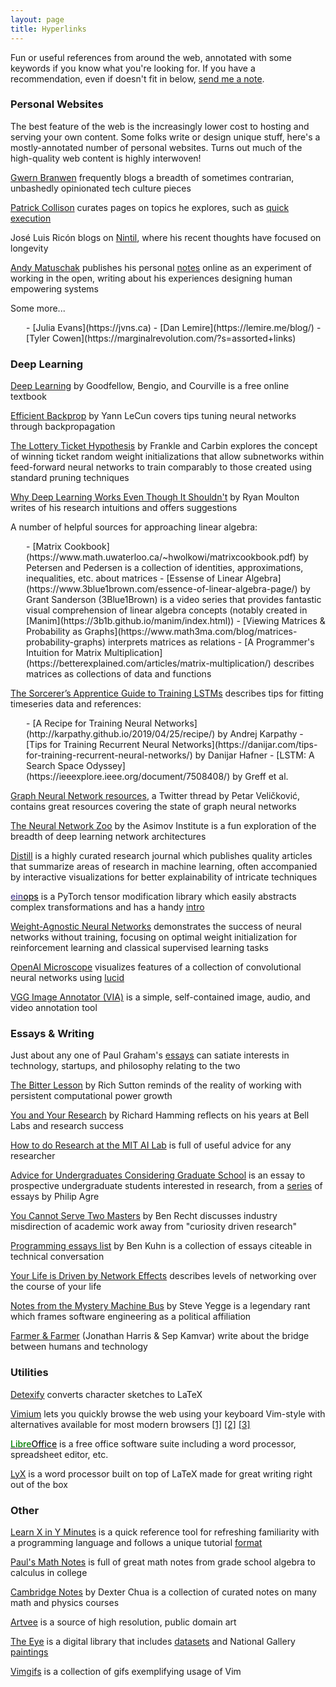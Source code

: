 ```yaml
---
layout: page
title: Hyperlinks
---
```


Fun or useful references from around the web, annotated with some keywords if you know what you're looking for. If you have a recommendation, even if doesn't fit in below, [send me a note](mailto:pmg@duck.com).  


<a name="personal"></a>
### Personal Websites  
The best feature of the web is the increasingly lower cost to hosting and serving your own content. Some folks write or design unique stuff, here's a mostly-annotated number of personal websites. Turns out much of the high-quality web content is highly interwoven!  

[Gwern Branwen](https://www.gwern.net) frequently blogs a breadth of sometimes contrarian, unbashedly opinionated tech culture pieces  

[Patrick Collison](https://patrickcollison.com/about) curates pages on topics he explores, such as [quick execution](https://patrickcollison.com/fast)  

José Luis Ricón blogs on [Nintil](https://nintil.com), where his recent thoughts have focused on longevity  

[Andy Matuschak](https://andymatuschak.org) publishes his personal [notes](https://notes.andymatuschak.org/About_these_notes) online as an experiment of working in the open, writing about his experiences designing human empowering systems  

Some more...
<div style="margin-left: 25px;" markdown=1>
- [Julia Evans](https://jvns.ca)
- [Dan Lemire](https://lemire.me/blog/)
- [Tyler Cowen](https://marginalrevolution.com/?s=assorted+links)
</div>


<a name="dl"></a>
### Deep Learning  
[Deep Learning](http://www.deeplearningbook.org/) by Goodfellow, Bengio, and Courville is a free online textbook  

[Efficient Backprop](http://yann.lecun.com/exdb/publis/pdf/lecun-98b.pdf) by Yann LeCun covers tips tuning neural networks through backpropagation  

[The Lottery Ticket Hypothesis](https://arxiv.org/abs/1803.03635) by Frankle and Carbin explores the concept of winning ticket random weight initializations that allow subnetworks within feed-forward neural networks to train comparably to those created using standard pruning techniques  

[Why Deep Learning Works Even Though It Shouldn't](https://moultano.wordpress.com/2020/10/18/why-deep-learning-works-even-though-it-shouldnt/) by Ryan Moulton writes of his research intuitions and offers suggestions  

A number of helpful sources for approaching linear algebra:
<div style="margin-left: 25px;" markdown=1>
- [Matrix Cookbook](https://www.math.uwaterloo.ca/~hwolkowi/matrixcookbook.pdf) by Petersen and Pedersen is a collection of identities, approximations, inequalities, etc. about matrices
- [Essense of Linear Algebra](https://www.3blue1brown.com/essence-of-linear-algebra-page/) by Grant Sanderson (3Blue1Brown) is a video series that provides fantastic visual comprehension of linear algebra concepts (notably created in [Manim](https://3b1b.github.io/manim/index.html))
- [Viewing Matrices & Probability as Graphs](https://www.math3ma.com/blog/matrices-probability-graphs) interprets matrices as relations
- [A Programmer's Intuition for Matrix Multiplication](https://betterexplained.com/articles/matrix-multiplication/) describes matrices as collections of data and functions
</div>  
 
[The Sorcerer’s Apprentice Guide to Training LSTMs](https://www.niklasschmidinger.com/posts/2020-09-09-lstm-tricks/) describes tips for fitting timeseries data and references:
<div style="margin-left: 25px;" markdown=1>
- [A Recipe for Training Neural Networks](http://karpathy.github.io/2019/04/25/recipe/) by Andrej Karpathy
- [Tips for Training Recurrent Neural Networks](https://danijar.com/tips-for-training-recurrent-neural-networks/) by Danijar Hafner
- [LSTM: A Search Space Odyssey](https://ieeexplore.ieee.org/document/7508408/) by Greff et al.
</div>  

[Graph Neural Network resources](https://twitter.com/PetarV_93/status/1306689702020382720), a Twitter thread by Petar Veličković, contains great resources covering the state of graph neural networks  

[The Neural Network Zoo](https://www.asimovinstitute.org/neural-network-zoo/) by the Asimov Institute is a fun exploration of the breadth of deep learning network architectures  

[Distill](https://distill.pub) is a highly curated research journal which publishes quality articles that summarize areas of research in machine learning, often accompanied by interactive visualizations for better explainability of intricate techniques  

<a href="https://arogozhnikov.github.io/einops/pytorch-examples.html" style="font-weight: 500;" markdown=1><span style="color: DarkSlateBlue;" markdown=1>ein</span>ops</a> is a PyTorch tensor modification library which easily abstracts complex transformations and has a handy [intro](https://github.com/arogozhnikov/einops/tree/master/docs)  

[Weight-Agnostic Neural Networks](https://weightagnostic.github.io/) demonstrates the success of neural networks without training, focusing on optimal weight initialization for reinforcement learning and classical supervised learning tasks  

[OpenAI Microscope](https://microscope.openai.com/models) visualizes features of a collection of convolutional neural networks using [lucid](https://github.com/tensorflow/lucid)  

[VGG Image Annotator (VIA)](http://www.robots.ox.ac.uk/~vgg/software/via/) is a simple, self-contained image, audio, and video annotation tool  


<a name="essays"></a>
### Essays & Writing  
Just about any one of Paul Graham's [essays](http://www.paulgraham.com/articles.html) can satiate interests in technology, startups, and philosophy relating to the two  

[The Bitter Lesson](http://incompleteideas.net/IncIdeas/BitterLesson.html) by Rich Sutton reminds of the reality of working with persistent computational power growth  

[You and Your Research](http://www.cs.virginia.edu/~robins/YouAndYourResearch.pdf) by Richard Hamming reflects on his years at Bell Labs and research success  

[How to do Research at the MIT AI Lab](https://dspace.mit.edu/bitstream/handle/1721.1/41487/AI_WP_316.pdf?sequence=4) is full of useful advice for any researcher  

[Advice for Undergraduates Considering Graduate School](https://pages.gseis.ucla.edu/faculty/agre/grad-school.html) is an essay to prospective undergraduate students interested in research, from a [series](https://pages.gseis.ucla.edu/faculty/agre/index.html) of essays by Philip Agre  

[You Cannot Serve Two Masters](http://www.argmin.net/2018/08/09/co-employment/) by Ben Recht discusses industry misdirection of academic work away from "curiosity driven research"  

[Programming essays list](https://www.benkuhn.net/progessays/) by Ben Kuhn is a collection of essays citeable in technical conversation  

[Your Life is Driven by Network Effects](https://www.nfx.com/post/your-life-network-effects/) describes levels of networking over the course of your life  

[Notes from the Mystery Machine Bus](https://gist.github.com/mrnugget/49ad3ee4043c746e42187e2820ddc2f6) by Steve Yegge is a legendary rant which frames software engineering as a political affiliation  

[Farmer & Farmer](http://farmerandfarmer.org/index.html) (Jonathan Harris & Sep Kamvar) write about the bridge between humans and technology   


<a name="util"></a>
### Utilities  
[Detexify](https://detexify.kirelabs.org/classify.html) converts character sketches to LaTeX  

[Vimium](https://vimium.github.io/) lets you quickly browse the web using your keyboard Vim-style with alternatives available for most modern browsers [\[1\]](https://apps.apple.com/us/app/vimari/id1480933944?mt=12) [\[2\]](https://addons.mozilla.org/en-US/firefox/addon/vimium-ff/) [\[3\]](https://microsoftedge.microsoft.com/addons/detail/vimium-c-all-by-keyboar/aibcglbfblnogfjhbcmmpobjhnomhcdo)  

<a href="https://www.libreoffice.org/" style="font-weight: 500;"><span style="color: green;">Libre</span>Office</a> is a free office software suite including a word processor, spreadsheet editor, etc.

[LyX](https://www.lyx.org/) is a word processor built on top of LaTeX made for great writing right out of the box  


<a name="other"></a>
### Other  
[Learn X in Y Minutes](https://learnxinyminutes.com/) is a quick reference tool for refreshing familiarity with a programming language and follows a unique tutorial [format](https://teachxinyminutes.com/)  

[Paul's Math Notes](https://tutorial.math.lamar.edu/) is full of great math notes from grade school algebra to calculus in college  

[Cambridge Notes](http://dec41.user.srcf.net/notes/) by Dexter Chua is a collection of curated notes on many math and physics courses  

[Artvee](https://artvee.com) is a source of high resolution, public domain art  

[The Eye](https://the-eye.eu/public/) is a digital library that includes [datasets](https://the-eye.eu/public/AI/pile_preliminary_components/) and National Gallery [paintings](https://the-eye.eu/public/Images/National%20Gallery%20Paintings/)  

[Vimgifs](https://vimgifs-544mvq4w0-mraza007.vercel.app) is a collection of gifs exemplifying usage of Vim  
